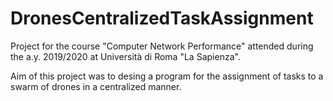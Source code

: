 # DronesCentralizedTaskAssignment
Project for the course "Computer Network Performance" attended during the a.y. 2019/2020 at Università di Roma "La Sapienza".

Aim of this project was to desing a program for the assignment of tasks to a swarm of drones in a centralized manner. 
